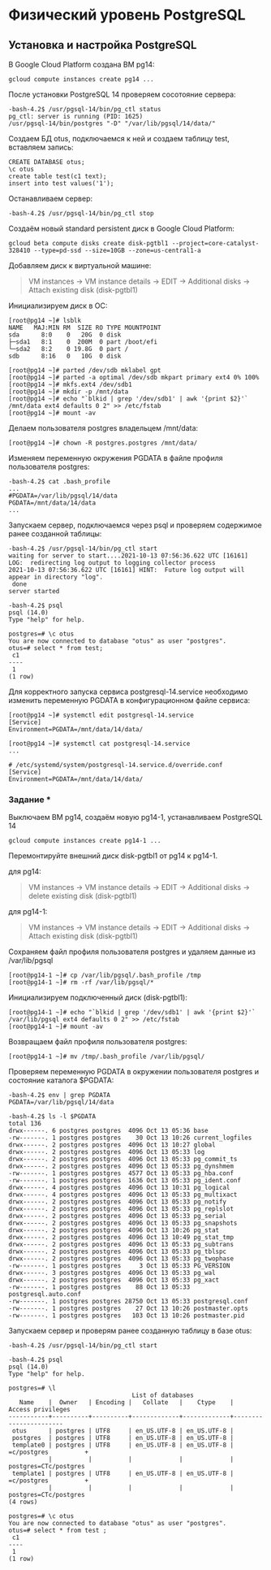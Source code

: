 # Физический уровень PostgreSQL

## Установка и настройка PostgreSQL

В Google Cloud Platform создана ВМ pg14:
```console
gcloud compute instances create pg14 ...
```
После установки PostgreSQL 14 проверяем сосотояние сервера:
```console
-bash-4.2$ /usr/pgsql-14/bin/pg_ctl status
pg_ctl: server is running (PID: 1625)
/usr/pgsql-14/bin/postgres "-D" "/var/lib/pgsql/14/data/"
```
Создаем БД otus, подключаемся к ней и создаем таблицу test, вставляем запись:
```console
CREATE DATABASE otus;
\c otus 
create table test(c1 text);
insert into test values('1');
```
Останавливаем сервер:
```console
-bash-4.2$ /usr/pgsql-14/bin/pg_ctl stop
```
Создаём новый standard persistent диск в Google Cloud Platform:
```console
gcloud beta compute disks create disk-pgtbl1 --project=core-catalyst-328410 --type=pd-ssd --size=10GB --zone=us-central1-a
```
Добавляем диск к виртуальной машине:
>VM instances -> VM instance details -> EDIT ->  Additional disks -> Attach existing disk (disk-pgtbl1)

Инициализируем диск в ОС:
```console
[root@pg14 ~]# lsblk 
NAME   MAJ:MIN RM  SIZE RO TYPE MOUNTPOINT
sda      8:0    0   20G  0 disk 
├─sda1   8:1    0  200M  0 part /boot/efi
└─sda2   8:2    0 19.8G  0 part /
sdb      8:16   0   10G  0 disk

[root@pg14 ~]# parted /dev/sdb mklabel gpt
[root@pg14 ~]# parted -a optimal /dev/sdb mkpart primary ext4 0% 100%
[root@pg14 ~]# mkfs.ext4 /dev/sdb1
[root@pg14 ~]# mkdir -p /mnt/data
[root@pg14 ~]# echo "`blkid | grep '/dev/sdb1' | awk '{print $2}'` /mnt/data ext4 defaults 0 2" >> /etc/fstab
[root@pg14 ~]# mount -av
```
Делаем пользователя postgres владельцем /mnt/data:
```console
[root@pg14 ~]# chown -R postgres.postgres /mnt/data/
```
Изменяем переменную окружения PGDATA в файле профиля пользователя postgres:
```console
-bash-4.2$ cat .bash_profile 
...
#PGDATA=/var/lib/pgsql/14/data
PGDATA=/mnt/data/14/data
...
```
Запускаем сервер, подключаемся через psql и проверяем содержимое ранее созданной таблицы:
```console
-bash-4.2$ /usr/pgsql-14/bin/pg_ctl start
waiting for server to start....2021-10-13 07:56:36.622 UTC [16161] LOG:  redirecting log output to logging collector process
2021-10-13 07:56:36.622 UTC [16161] HINT:  Future log output will appear in directory "log".
 done
server started

-bash-4.2$ psql 
psql (14.0)
Type "help" for help.

postgres=# \c otus 
You are now connected to database "otus" as user "postgres".
otus=# select * from test;
 c1 
----
 1
(1 row)
```
Для корректного запуска сервиса postgresql-14.service необходимо изменить переменную PGDATA в конфигурационном файле сервиса:
```console
[root@pg14 ~]# systemctl edit postgresql-14.service
[Service]
Environment=PGDATA=/mnt/data/14/data/

[root@pg14 ~]# systemctl cat postgresql-14.service
...

# /etc/systemd/system/postgresql-14.service.d/override.conf
[Service]
Environment=PGDATA=/mnt/data/14/data/
```

### Задание *

Выключаем ВМ pg14, создаём новую pg14-1, устанавливаем PostgreSQL 14
```console
gcloud compute instances create pg14-1 ...
```
Перемонтируйте внешний диск disk-pgtbl1 от pg14 к pg14-1.

для pg14:
>VM instances -> VM instance details -> EDIT ->  Additional disks -> delete existing disk (disk-pgtbl1)

для pg14-1:
>VM instances -> VM instance details -> EDIT ->  Additional disks -> Attach existing disk (disk-pgtbl1)

Сохраняем файл профиля пользователя postgres и удаляем данные из /var/lib/pgsql
```console
[root@pg14-1 ~]# cp /var/lib/pgsql/.bash_profile /tmp
[root@pg14-1 ~]# rm -rf /var/lib/pgsql/*
```
Инициализируем подключенный диск (disk-pgtbl1):
```console
[root@pg14-1 ~]# echo "`blkid | grep '/dev/sdb1' | awk '{print $2}'` /var/lib/pgsql ext4 defaults 0 2" >> /etc/fstab 
[root@pg14-1 ~]# mount -av
```
Возвращаем файл профиля пользователя postgres:
```console
[root@pg14-1 ~]# mv /tmp/.bash_profile /var/lib/pgsql/
```
Проверяем переменную PGDATA в окружении пользователя postgres и состояние каталога $PGDATA:
```console
-bash-4.2$ env | grep PGDATA
PGDATA=/var/lib/pgsql/14/data

-bash-4.2$ ls -l $PGDATA
total 136
drwx------. 6 postgres postgres  4096 Oct 13 05:36 base
-rw-------. 1 postgres postgres    30 Oct 13 10:26 current_logfiles
drwx------. 2 postgres postgres  4096 Oct 13 10:27 global
drwx------. 2 postgres postgres  4096 Oct 13 05:33 log
drwx------. 2 postgres postgres  4096 Oct 13 05:33 pg_commit_ts
drwx------. 2 postgres postgres  4096 Oct 13 05:33 pg_dynshmem
-rw-------. 1 postgres postgres  4577 Oct 13 05:33 pg_hba.conf
-rw-------. 1 postgres postgres  1636 Oct 13 05:33 pg_ident.conf
drwx------. 4 postgres postgres  4096 Oct 13 10:31 pg_logical
drwx------. 4 postgres postgres  4096 Oct 13 05:33 pg_multixact
drwx------. 2 postgres postgres  4096 Oct 13 05:33 pg_notify
drwx------. 2 postgres postgres  4096 Oct 13 05:33 pg_replslot
drwx------. 2 postgres postgres  4096 Oct 13 05:33 pg_serial
drwx------. 2 postgres postgres  4096 Oct 13 05:33 pg_snapshots
drwx------. 2 postgres postgres  4096 Oct 13 10:26 pg_stat
drwx------. 2 postgres postgres  4096 Oct 13 10:49 pg_stat_tmp
drwx------. 2 postgres postgres  4096 Oct 13 05:33 pg_subtrans
drwx------. 2 postgres postgres  4096 Oct 13 05:33 pg_tblspc
drwx------. 2 postgres postgres  4096 Oct 13 05:33 pg_twophase
-rw-------. 1 postgres postgres     3 Oct 13 05:33 PG_VERSION
drwx------. 3 postgres postgres  4096 Oct 13 05:33 pg_wal
drwx------. 2 postgres postgres  4096 Oct 13 05:33 pg_xact
-rw-------. 1 postgres postgres    88 Oct 13 05:33 postgresql.auto.conf
-rw-------. 1 postgres postgres 28750 Oct 13 05:33 postgresql.conf
-rw-------. 1 postgres postgres    27 Oct 13 10:26 postmaster.opts
-rw-------. 1 postgres postgres   103 Oct 13 10:26 postmaster.pid
```
Запускаем сервер и проверям ранее созданную таблицу в базе otus:
```console
-bash-4.2$ /usr/pgsql-14/bin/pg_ctl start

-bash-4.2$ psql 
psql (14.0)
Type "help" for help.

postgres=# \l
                                  List of databases
   Name    |  Owner   | Encoding |   Collate   |    Ctype    |   Access privileges   
-----------+----------+----------+-------------+-------------+-----------------------
 otus      | postgres | UTF8     | en_US.UTF-8 | en_US.UTF-8 | 
 postgres  | postgres | UTF8     | en_US.UTF-8 | en_US.UTF-8 | 
 template0 | postgres | UTF8     | en_US.UTF-8 | en_US.UTF-8 | =c/postgres          +
           |          |          |             |             | postgres=CTc/postgres
 template1 | postgres | UTF8     | en_US.UTF-8 | en_US.UTF-8 | =c/postgres          +
           |          |          |             |             | postgres=CTc/postgres
(4 rows)

postgres=# \c otus 
You are now connected to database "otus" as user "postgres".
otus=# select * from test ;
 c1 
----
 1
(1 row)
```
